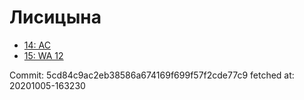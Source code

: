 # Лисицына
- [14: AC](14.md)
- [15: WA 12](15.md)

Commit: 5cd84c9ac2eb38586a674169f699f57f2cde77c9
 fetched at: 20201005-163230
